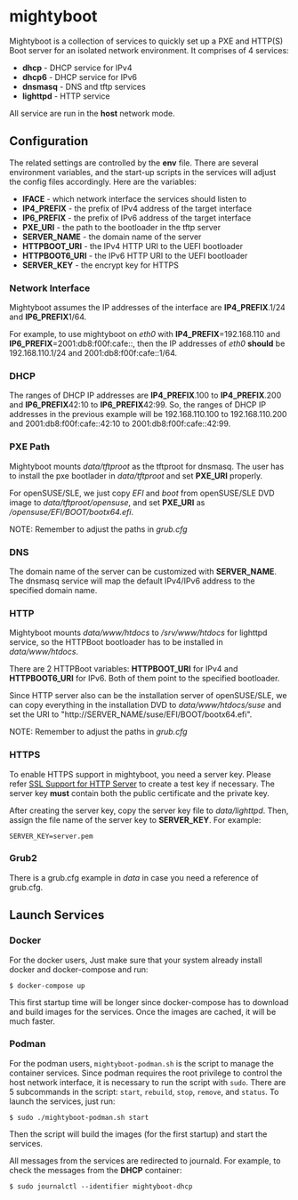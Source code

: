 # mightyboot

Mightyboot is a collection of services to quickly set up a PXE and HTTP(S)
Boot server for an isolated network environment. It comprises of 4 services:

* **dhcp** - DHCP service for IPv4
* **dhcp6** - DHCP service for IPv6
* **dnsmasq** - DNS and tftp services
* **lighttpd** - HTTP service

All service are run in the **host** network mode.

## Configuration

The related settings are controlled by the **env** file. There are several
environment variables, and the start-up scripts in the services will adjust the
config files accordingly. Here are the variables:

* **IFACE** - which network interface the services should listen to
* **IP4_PREFIX** - the prefix of IPv4 address of the target interface
* **IP6_PREFIX** - the prefix of IPv6 address of the target interface
* **PXE_URI** - the path to the bootloader in the tftp server
* **SERVER_NAME** - the domain name of the server
* **HTTPBOOT_URI** - the IPv4 HTTP URI to the UEFI bootloader
* **HTTPBOOT6_URI** - the IPv6 HTTP URI to the UEFI bootloader
* **SERVER_KEY** - the encrypt key for HTTPS

### Network Interface

Mightyboot assumes the IP addresses of the interface are **IP4_PREFIX**.1/24
and **IP6_PREFIX**1/64.

For example, to use mightyboot on *eth0* with **IP4_PREFIX**=192.168.110 and
**IP6_PREFIX**=2001:db8:f00f:cafe::, then the IP addresses of *eth0* **should**
be 192.168.110.1/24 and 2001:db8:f00f:cafe::1/64.

### DHCP

The ranges of DHCP IP addresses are **IP4_PREFIX**.100 to **IP4_PREFIX**.200
and **IP6_PREFIX**42:10 to **IP6_PREFIX**42:99. So, the ranges of DHCP IP
addresses in the previous example will be 192.168.110.100 to 192.168.110.200
and 2001:db8:f00f:cafe::42:10 to 2001:db8:f00f:cafe::42:99.

### PXE Path

Mightyboot mounts *data/tftproot* as the tftproot for dnsmasq. The user has to
install the pxe bootlader in *data/tftproot* and set **PXE_URI** properly.

For openSUSE/SLE, we just copy *EFI* and *boot* from openSUSE/SLE DVD image to
*data/tftproot/opensuse*, and set **PXE_URI** as */opensuse/EFI/BOOT/bootx64.efi*.

NOTE: Remember to adjust the paths in *grub.cfg*

### DNS

The domain name of the server can be customized with **SERVER_NAME**. The
dnsmasq service will map the default IPv4/IPv6 address to the specified
domain name.

### HTTP

Mightyboot mounts *data/www/htdocs* to */srv/www/htdocs* for lighttpd service,
so the HTTPBoot bootloader has to be installed in *data/www/htdocs*.

There are 2 HTTPBoot variables: **HTTPBOOT_URI** for IPv4 and
**HTTPBOOT6_URI** for IPv6. Both of them point to the specified bootloader.

Since HTTP server also can be the installation server of openSUSE/SLE, we can
copy everything in the installation DVD to *data/www/htdocs/suse* and set the URI
to "http://SERVER_NAME/suse/EFI/BOOT/bootx64.efi".

NOTE: Remember to adjust the paths in *grub.cfg*

### HTTPS

To enable HTTPS support in mightyboot, you need a server key.
Please refer [SSL Support for HTTP Server](https://en.opensuse.org/UEFI_HTTPBoot_with_OVMF#SSL_Support_for_HTTP_Server.28Optional.29)
to create a test key if necessary. The server key **must** contain both
the public certificate and the private key.

After creating the server key, copy the server key file to *data/lighttpd*.
Then, assign the file name of the server key to **SERVER_KEY**. For example:

    SERVER_KEY=server.pem

### Grub2

There is a grub.cfg example in *data* in case you need a reference of grub.cfg.

## Launch Services

### Docker

For the docker users, Just make sure that your system already install docker
and docker-compose and run:

    $ docker-compose up

This first startup time will be longer since docker-compose has to download
and build images for the services. Once the images are cached, it will be much
faster.

### Podman

For the podman users, `mightyboot-podman.sh` is the script to manage the
container services. Since podman requires the root privilege to control the
host network interface, it is necessary to run the script with `sudo`. There
are 5 subcommands in the script: `start`, `rebuild`, `stop`, `remove`, and
`status`. To launch the services, just run:

    $ sudo ./mightyboot-podman.sh start

Then the script will build the images (for the first startup) and start
the services.

All messages from the services are redirected to journald. For example,
to check the messages from the **DHCP** container:

    $ sudo journalctl --identifier mightyboot-dhcp
